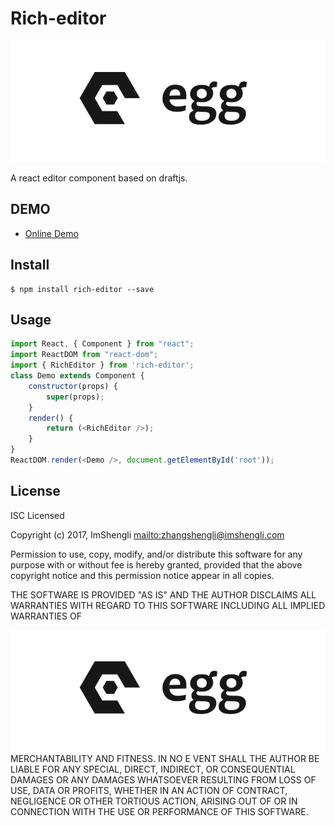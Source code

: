 # Rich-editor

![](https://raw.githubusercontent.com/eggjs/egg/master/docs/assets/egg-logo.png)

A react editor component based on draftjs.

## DEMO

- [Online Demo](https://imshengli.com/rich-editor/)

## Install

```
$ npm install rich-editor --save
```

## Usage

```js
import React, { Component } from "react";
import ReactDOM from "react-dom";
import { RichEditor } from 'rich-editor';
class Demo extends Component {
    constructor(props) {
        super(props);
    }
    render() {
        return (<RichEditor />);
    }
}
ReactDOM.render(<Demo />, document.getElementById('root'));
```

## License

ISC Licensed

Copyright (c) 2017, ImShengli <mailto:zhangshengli@imshengli.com>

Permission to use, copy, modify, and/or distribute this software for any
purpose with or without fee is hereby granted, provided that the above
copyright notice and this permission notice appear in all copies.

THE SOFTWARE IS PROVIDED "AS IS" AND THE AUTHOR DISCLAIMS ALL WARRANTIES
WITH REGARD TO THIS SOFTWARE INCLUDING ALL IMPLIED WARRANTIES OF

![](https://raw.githubusercontent.com/eggjs/egg/master/docs/assets/egg-logo.png)MERCHANTABILITY AND FITNESS. IN NO E
VENT SHALL THE AUTHOR BE LIABLE FOR
ANY SPECIAL, DIRECT, INDIRECT, OR CONSEQUENTIAL DAMAGES OR ANY DAMAGES
WHATSOEVER RESULTING FROM LOSS OF USE, DATA OR PROFITS, WHETHER IN AN
ACTION OF CONTRACT, NEGLIGENCE OR OTHER TORTIOUS ACTION, ARISING OUT OF
OR IN CONNECTION WITH THE USE OR PERFORMANCE OF THIS SOFTWARE.
